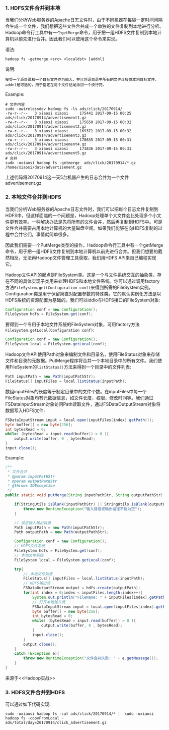 ### 1. HDFS文件合并到本地

当我们分析Web服务器的Apache日志文件时，由于不同机器在每隔一定时间间隔会生成一个文件，我们想把这些文件合并成一个单独的文件复制到本地进行分析。Hadoop命令行工具中有一个`getMerge`命令，用于把一组HDFS文件复制到本地计算机以前先进行合并。因此我们可以使用这个命令来实现。

语法:
```
hadoop fs -getmerge <src> <localdst> [addnl]
```
说明:
```
接受一个源目录和一个目标文件作为输入，并且将源目录中所有的文件连接成本地目标文件。addnl是可选的，用于指定在每个文件结尾添加一个换行符。
```
Example:
```
# 文件内容
sudo -uwirelessdev hadoop fs -ls ads/click/20170914/
-rw-r--r--   3 xiaosi xiaosi     175441 2017-09-15 00:25 ads/click/20170914/advertisement1.gz
-rw-r--r--   3 xiaosi xiaosi     175650 2017-09-15 00:32 ads/click/20170914/advertisement2.gz
-rw-r--r--   3 xiaosi xiaosi     169371 2017-09-15 00:32 ads/click/20170914/advertisement3.gz
-rw-r--r--   3 xiaosi xiaosi     170835 2017-09-15 00:31 ads/click/20170914/advertisement4.gz
-rw-r--r--   3 xiaosi xiaosi     173836 2017-09-15 00:31 ads/click/20170914/advertisement5.gz
# 合并
sudo -uxiaosi hadoop fs -getmerge  ads/click/20170914/*.gz /home/xiaosi/data/advertisement.gz
```
上述代码将20170914这一天5台机器产生的日志合并为一个文件advertisement.gz

### 2. 本地文件合并到HDFS

当我们分析Web服务器的Apache日志文件时，我们可以把每个日志文件复制到HDFS中，但这样面临的一个问题是，Hadoop处理单个大文件会比处理多个小文件更有效率。一种解决办法是先将所有的文件合并，然后再复制到HDFS中。可是文件合并需要占用本地计算机的大量磁盘空间。如果我们能够在向HDFS复制的过程中合并它们，事情就简单很多。

因此我们需要一个PutMerge类型的操作。Hadoop命令行工具中有一个getMerge命令，用于把一组HDFS文件复制到本地计算机以前先进行合并。但我们想要的截然相反，无法再Hadoop文件管理工具获取，我们用HDFS API来自己编程实现它。

Hadoop文件API的起点是FileSystem类。这是一个与文件系统交互的抽象类，存在不同的具体实现子类用来处理HDFS和本地文件系统。你可以通过调用factory方法`FileSystem.get(Configuration conf)`来得到所需的FileSystem实例。Configuration类是用于保留简直对配置参数的特殊类。它的默认实例化方法是以HDFS系统的资源配置为基础的。我们可以iddio与HDFS接口的FileSystem对象:
```java
Configuration conf = new Configuration();
FileSystem hdfs = FileSystem.get(conf);
```
要得到一个专用于本地文件系统的FileSystem对象，可用factory方法`FileSystem.getLocal(Configuration conf)`:
```java
Configuration conf = new Configuration();
FileSystem local = FileSystem.getLocal(conf);
```
Hadoop文件API使用Path对象来编制文件和目录名，使用FileStatus对象来存储文件和目录的元数据。PutMerge程序将合并一个本地目录中的所有文件。我们使用FileSystem的`listStatus()`方法来得到一个目录中的文件列表:
```java
Path inputPath = new Path(inputPathStr);
FileStatus[] inputFiles = local.listStatus(inputPath);
```
数组inputFiles的长度等于制定目录中的文件个数。在inputFiles中每一个FileStatus对象均有元数据信息，如文件长度，权限，修改时间等。我们通过FSDataInputStream对象访问Path读取文件，通过FSDataOutputStream对象将数据写入HDFS文件:
```java
FSDataInputStream input = local.open(inputFiles[index].getPath());
byte buffer[] = new byte[256];
int bytesRead = 0;
while( (bytesRead = input.read(buffer)) > 0 ){
    output.write(buffer, 0 , bytesRead);
}
input.close();
```
Example:
```java
/**
 * 文件合并
 * @param inputPathStr
 * @param outputPathStr
 * @throws IOException
 */
public static void putMerge(String inputPathStr, String outputPathStr) throws IOException {

    if(StringUtils.isBlank(inputPathStr) || StringUtils.isBlank(outputPathStr)){
        throw new RuntimeException("输入路径或输出路径不能为空");
    }

    // 设定输入输出目录
    Path inputPath = new Path(inputPathStr);
    Path outputPath = new Path(outputPathStr);

    Configuration conf = new Configuration();
    // HDFS文件系统
    FileSystem hdfs = FileSystem.get(conf);
    // 本地文件系统
    FileSystem local = FileSystem.getLocal(conf);

    try{
        // 本地文件列表
        FileStatus[] inputFiles = local.listStatus(inputPath);
        // HDFS输出流
        FSDataOutputStream output = hdfs.create(outputPath);
        for(int index = 0;index < inputFiles.length;index++){
            System.out.println("FileName: " + inputFiles[index].getPath().getName());
            // 打开本地输入流
            FSDataInputStream input = local.open(inputFiles[index].getPath());
            byte buffer[] = new byte[256];
            int bytesRead = 0;
            while( (bytesRead = input.read(buffer)) > 0 ){
                output.write(buffer, 0 , bytesRead);
            }
            input.close();
        }
        output.close();
    }
    catch (Exception e){
        throw new RuntimeException("文件合并失败: " + e.getMessage());
    }
}
```

来源于<<Hadoop实战>>

### 3. HDFS文件合并到HDFS

可以通过如下代码实现:
```
sudo -uxiaosi hadoop fs -cat ads/click/20170914/* |  sudo -uxiaosi hadoop fs -copyFromLocal - ads/total/day=20170914/click_advertisement.gz
```
